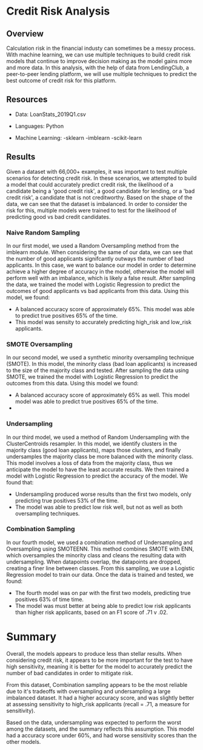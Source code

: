 # Credit Risk Analysis


## Overview

Calculation risk in the financial industy can sometimes be a messy process.  With machine learning, we can use multiple techniques to build credit risk models that continue to improve decision making as the model gains more and more data.  In this analysis, with the help of data from LendingClub, a peer-to-peer lending platform, we will use multiple techniques to predict the best outcome of credit risk for this platform. 

## Resources

- Data: LoanStats_2019Q1.csv

- Languages: Python

- Machine Learning:
  -sklearn
  -imblearn
  -scikit-learn

## Results

Given a dataset with 66,000+ examples, it was important to test multiple scenarios for detecting credit risk.  In these scenarios, we attempted to build a model that could accurately predict credit risk, the likelihood of a candidate being a 'good credit risk', a good candidate for lending, or a 'bad credit risk', a candidate that is not creditworthy.    Based on the shape of the data, we can see that the dataset is imbalanced.  In order to consider the risk for this, multiple models were trained to test for the likelihood of predicting good vs bad credit candidates. 

### Naive Random Sampling

In our first model, we used a Random Oversampling method from the imblearn module.  When considering the same of our data, we can see that the number of good applicants signifcantly outways the number of bad applicants.  In this case, we want to balance our model in order to determine achieve a higher degree of accuracy in the model, otherwise the model will perform well with an imbalance, which is likely a false result. After sampling the data, we trained the model with Logistic Regression to predict the outcomes of good applicants vs bad applicants from this data.  Using this model, we found:

  - A balanced accuracy score of approximately 65%.  This model was able to predict true positives 65% of the time.  
  - This model was sensity to accurately predicting high_risk and low_risk applicants.


### SMOTE Oversampling

In our second model, we used a synthetic minority oversampling technique (SMOTE).  In this model, the minority class (bad loan applicants) is increased to the size of the majority class and tested.  After sampling the data using SMOTE, we trained the model with Logistic Regression to predict the outcomes from this data.  Using this model we found:

  - A balanced accuracy score of approximately 65% as well.  This model model was able to predict true positives 65% of the time.  
  - 

### Undersampling

In our third model, we used a method of Random Undersampling with the ClusterCentroids resampler.  In this model, we identify clusters in the majority class (good loan applicants), maps those clusters, and finally undersamples the majority class be more balanced with the minority class.  This model involves a loss of data from the majority class, thus we anticipate the model to have the least accurate results.  We then trained a model with Logistic Regression to predict the accuracy of the model. We found that:

  - Undersampling produced worse results than the first two models, only predicting true positives 53% of the time.
  - The model was able to predict low risk well, but not as well as both oversampling techniques.  

### Combination Sampling

In our fourth model, we used a combination method of Undersampling and Oversampling using SMOTEENN.  This method combines SMOTE with ENN, which oversamples the minority class and cleans the resulting data with undersampling.  When datapoints overlap, the datapoints are dropped, creating a finer line between classes.  From this sampling, we use a Logistic Regression model to train our data.  Once the data is trained and tested, we found:

  - The fourth model was on par with the first two models, predicting true positives 63% of time time.
  - The model was must better at being able to predict low risk applicants than higher risk applicants, based on an F1 score of .71 v .02.


# Summary

Overall, the models appears to produce less than stellar results.  When considering credit risk, it appears to be more important for the test to have high sensitivity, meaning it is better for the model to accurately predict the number of bad candidates in order to mitigate risk.

From this dataset, Combination sampling appears to be the most reliable due to it's tradeoffs with oversampling and undersampling a large imbalanced dataset.  It had a higher accuracy score, and was slightly better at assessing sensitivity to high_risk applicants (recall = .71, a measure for sensitivity).

Based on the data, undersampling was expected to perform the worst among the datasets, and the summary reflects this assumption.  This model had a accuracy score under 60%, and had worse sensitivity scores than the other models.  

